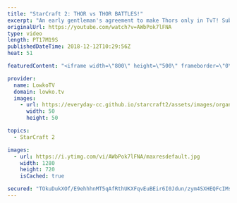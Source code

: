 ```yaml
---
title: "StarCraft 2: THOR vs THOR BATTLES!"
excerpt: "An early gentleman's agreement to make Thors only in TvT! Subscribe for more videos: http://lowko.tv/youtube The Crescent Moon rush: https://goo.gl/FUtDgG  A fun Gold League match of Terran vs Terran with lots of Thors. While Terran has a lot of great units, mass Thor is not something that we see every"
originalUrl: https://youtube.com/watch?v=AWbPok7lFNA
type: video
length: PT17M19S
publishedDateTime: 2018-12-12T10:29:56Z
heat: 51

featuredContent: "<iframe width=\"800\" height=\"500\" frameborder=\"0\" src=\"https://www.youtube.com/embed/AWbPok7lFNA\" allow=\"accelerometer; autoplay; encrypted-media; gyroscope; picture-in-picture\" allowfullscreen></iframe>"

provider:
  name: LowkoTV
  domain: lowko.tv
  images:
    - url: https://everyday-cc.github.io/starcraft2/assets/images/organizations/lowko.tv-50x50.jpg
      width: 50
      height: 50

topics:
  - StarCraft 2

images:
  - url: https://i.ytimg.com/vi/AWbPok7lFNA/maxresdefault.jpg
    width: 1280
    height: 720
    isCached: true

secured: "TOkuDukXOf/E9ehhhnMT5qAfRthUKXFqvEuBEir6I0Jdun/zym4SXHEQFcIMssrkxNgXip5OELEiJ60DGQRuIOSmRzpdOQVfWEyjrUfRZ55hzN5MVAC/t1W+X8X2QqRE1BBx9XTx+FAQLHIUHMKkyo/WvybPTHPuJwlVli3cffdR6GJlESjORtWtN8xobgagw3MNCSelqMiWcLGr+ne/gfM8xNwLbpwSrhUylQkINyIOpQiS2GmPtFlY0qHYECCOzZVXIaSEIasmkNadmO/2oiiS3RdvWRdt7gx0TG8/DB3ghNMRmb2UsFusfYvSXPHzL2LBeVxeeJbPVau8xnT4jV23e9KXDYD0oYtqivGBywkjePBuuopTB62Fg1PK3O/DLeIpn5wfU4zemK2m/gszeAGiFQBMn5Rb2bm4Uoq246U=;6zC/VjuKyGUvwGenQ6+/5Q=="
---
```


